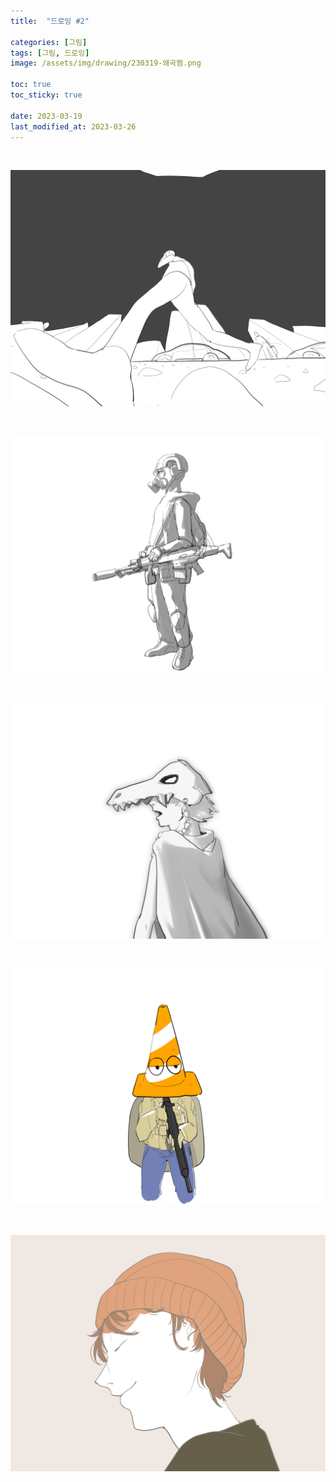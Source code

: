 ```yaml
---
title:  "드로잉 #2"

categories: [그림]
tags: [그림, 드로잉]
image: /assets/img/drawing/230319-왜곡쩜.png

toc: true
toc_sticky: true
 
date: 2023-03-19
last_modified_at: 2023-03-26
---
```


<br>

![230319-왜곡쩜](/assets/img/drawing/230319-왜곡쩜.png)

<br>

![230307-구닌](/assets/img/drawing/230307-구닌.png)

<br>

![230302-토착민](/assets/img/drawing/230302-토착민.png)

<br>

![230319-꼬깔구닌](/assets/img/drawing/230319-꼬깔구닌.png)

<br>

![230319-남자옆면](/assets/img/drawing/230319-남자옆면.png)